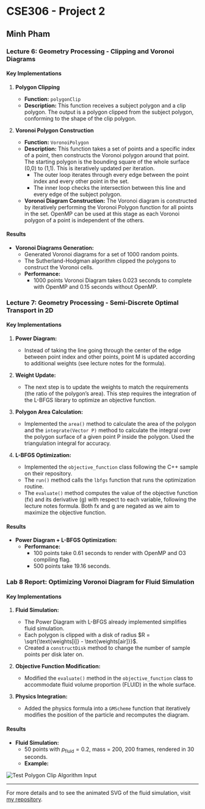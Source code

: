 # CSE306 - Project 2

## Minh Pham

### Lecture 6: Geometry Processing - Clipping and Voronoi Diagrams

#### Key Implementations

1. **Polygon Clipping**
   - **Function:** `polygonClip`
   - **Description:** This function receives a subject polygon and a clip polygon. The output is a polygon clipped from the subject polygon, conforming to the shape of the clip polygon.

2. **Voronoi Polygon Construction**
   - **Function:** `VoronoiPolygon`
   - **Description:** This function takes a set of points and a specific index of a point, then constructs the Voronoi polygon around that point. The starting polygon is the bounding square of the whole surface (0,0) to (1,1). This is iteratively updated per iteration.
     - The outer loop iterates through every edge between the point index and every other point in the set.
     - The inner loop checks the intersection between this line and every edge of the subject polygon.
   - **Voronoi Diagram Construction:** The Voronoi diagram is constructed by iteratively performing the Voronoi Polygon function for all points in the set. OpenMP can be used at this stage as each Voronoi polygon of a point is independent of the others.

#### Results

- **Voronoi Diagrams Generation:**
  - Generated Voronoi diagrams for a set of 1000 random points.
  - The Sutherland-Hodgman algorithm clipped the polygons to construct the Voronoi cells.
  - **Performance:**
    - 1000 points Voronoi Diagram takes 0.023 seconds to complete with OpenMP and 0.15 seconds without OpenMP.

### Lecture 7: Geometry Processing - Semi-Discrete Optimal Transport in 2D

#### Key Implementations

1. **Power Diagram:**
   - Instead of taking the line going through the center of the edge between point index and other points, point M is updated according to additional weights (see lecture notes for the formula).

2. **Weight Update:**
   - The next step is to update the weights to match the requirements (the ratio of the polygon’s area). This step requires the integration of the L-BFGS library to optimize an objective function.

3. **Polygon Area Calculation:**
   - Implemented the `area()` method to calculate the area of the polygon and the `integrate(Vector P)` method to calculate the integral over the polygon surface of a given point P inside the polygon. Used the triangulation integral for accuracy.

4. **L-BFGS Optimization:**
   - Implemented the `objective_function` class following the C++ sample on their repository.
   - The `run()` method calls the `lbfgs` function that runs the optimization routine.
   - The `evaluate()` method computes the value of the objective function (fx) and its derivative (g) with respect to each variable, following the lecture notes formula. Both fx and g are negated as we aim to maximize the objective function.

#### Results

- **Power Diagram + L-BFGS Optimization:**
  - **Performance:**
    - 100 points take 0.61 seconds to render with OpenMP and O3 compiling flag.
    - 500 points take 19.16 seconds.

### Lab 8 Report: Optimizing Voronoi Diagram for Fluid Simulation

#### Key Implementations

1. **Fluid Simulation:**
   - The Power Diagram with L-BFGS already implemented simplifies fluid simulation.
   - Each polygon is clipped with a disk of radius $R = \sqrt{\text{weights[i]} - \text{weights[air]}}$.
   - Created a `constructDisk` method to change the number of sample points per disk later on.

2. **Objective Function Modification:**
   - Modified the `evaluate()` method in the `objective_function` class to accommodate fluid volume proportion (FLUID) in the whole surface.

3. **Physics Integration:**
   - Added the physics formula into a `GMScheme` function that iteratively modifies the position of the particle and recomputes the diagram.

#### Results

- **Fluid Simulation:**
  - 50 points with $p_{\text{fluid}} = 0.2$, mass = 200, 200 frames, rendered in 30 seconds.
  - **Example:**
<img src="/lab6-8/fluid.svg" alt="Test Polygon Clip Algorithm Input" style="margin-right: 10px; width=30px;height=auto">

  
---

For more details and to see the animated SVG of the fluid simulation, visit [my repository](link_to_repository).
